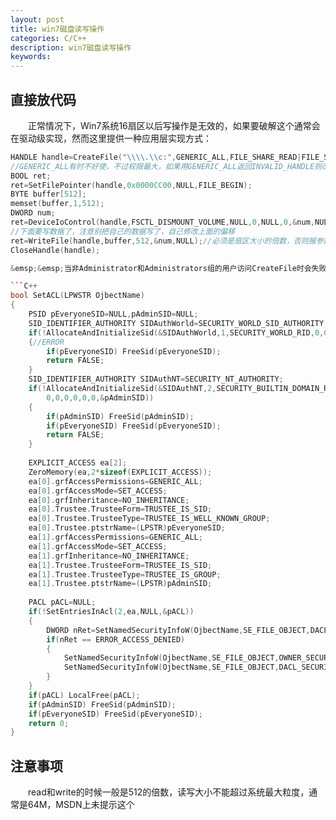 ```yaml
---
layout: post
title: win7磁盘读写操作
categories: C/C++
description: win7磁盘读写操作
keywords: 
---
```


## 直接放代码
&emsp;&emsp;正常情况下，Win7系统16扇区以后写操作是无效的，如果要破解这个通常会在驱动级实现，然而这里提供一种应用层实现方式：
```C++
HANDLE handle=CreateFile("\\\\.\\c:",GENERIC_ALL,FILE_SHARE_READ|FILE_SHARE_WRITE,NULL,OPEN_EXISTING,FILE_ATTRIBUTE_NORMAL,NULL);
//GENERIC_ALL有时不好使，不过权限最大，如果用GENERIC_ALL返回INVALID_HANDLE则改成GENERIC_READ|GENERIC_WRITE
BOOL ret;
ret=SetFilePointer(handle,0x0000CC00,NULL,FILE_BEGIN);
BYTE buffer[512];
memset(buffer,1,512);
DWORD num;
ret=DeviceIoControl(handle,FSCTL_DISMOUNT_VOLUME,NULL,0,NULL,0,&num,NULL);//注意FSCTL_LOCK_VOLUME无效
//下面要写数据了，注意别把自己的数据写了，自己修改上面的偏移
ret=WriteFile(handle,buffer,512,&num,NULL);//必须是扇区大小的倍数，否则报参数错
CloseHandle(handle);

&emsp;&emsp;当非Administrator和Administrators组的用户访问CreateFile时会失败，这时需要用到提权函数，下面是逆向出的unlocker的一部分代码用于提权

```C++
bool SetACL(LPWSTR OjbectName)
{
    PSID pEveryoneSID=NULL,pAdminSID=NULL;
    SID_IDENTIFIER_AUTHORITY SIDAuthWorld=SECURITY_WORLD_SID_AUTHORITY;
    if(!AllocateAndInitializeSid(&SIDAuthWorld,1,SECURITY_WORLD_RID,0,0,0,0,0,0,0,&pEveryoneSID))
    {//ERROR
        if(pEveryoneSID) FreeSid(pEveryoneSID);
        return FALSE;
    }
    SID_IDENTIFIER_AUTHORITY SIDAuthNT=SECURITY_NT_AUTHORITY;
    if(!AllocateAndInitializeSid(&SIDAuthNT,2,SECURITY_BUILTIN_DOMAIN_RID,DOMAIN_ALIAS_RID_ADMINS,
        0,0,0,0,0,0,&pAdminSID))
    {
        if(pAdminSID) FreeSid(pAdminSID);
        if(pEveryoneSID) FreeSid(pEveryoneSID);
        return FALSE;
    }
	
	EXPLICIT_ACCESS ea[2];
	ZeroMemory(ea,2*sizeof(EXPLICIT_ACCESS));
	ea[0].grfAccessPermissions=GENERIC_ALL;
	ea[0].grfAccessMode=SET_ACCESS;
	ea[0].grfInheritance=NO_INHERITANCE;
	ea[0].Trustee.TrusteeForm=TRUSTEE_IS_SID;
	ea[0].Trustee.TrusteeType=TRUSTEE_IS_WELL_KNOWN_GROUP;
	ea[0].Trustee.ptstrName=(LPSTR)pEveryoneSID;
	ea[1].grfAccessPermissions=GENERIC_ALL;
	ea[1].grfAccessMode=SET_ACCESS;
	ea[1].grfInheritance=NO_INHERITANCE;
	ea[1].Trustee.TrusteeForm=TRUSTEE_IS_SID;
	ea[1].Trustee.TrusteeType=TRUSTEE_IS_GROUP;
	ea[1].Trustee.ptstrName=(LPSTR)pAdminSID;
	
	PACL pACL=NULL;
	if(!SetEntriesInAcl(2,ea,NULL,&pACL))
	{
		DWORD nRet=SetNamedSecurityInfoW(OjbectName,SE_FILE_OBJECT,DACL_SECURITY_INFORMATION,NULL,NULL,pACL,NULL);
		if(nRet == ERROR_ACCESS_DENIED)
		{
			SetNamedSecurityInfoW(OjbectName,SE_FILE_OBJECT,OWNER_SECURITY_INFORMATION,pAdminSID,NULL,NULL,NULL);
			SetNamedSecurityInfoW(OjbectName,SE_FILE_OBJECT,DACL_SECURITY_INFORMATION,NULL,NULL,pACL,NULL);
		}
	}
	if(pACL) LocalFree(pACL);
	if(pAdminSID) FreeSid(pAdminSID);
	if(pEveryoneSID) FreeSid(pEveryoneSID);
	return 0;
}
```

## 注意事项
&emsp;&emsp;read和write的时候一般是512的倍数，读写大小不能超过系统最大粒度，通常是64M，MSDN上未提示这个